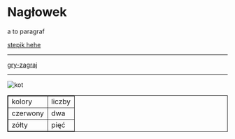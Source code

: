 <!DOCTYPE html>
<html lang="en">
<head>
    <meta charset="UTF-8">
    <meta http-equiv="X-UA-Compatible" content="IE=edge">
    <meta name="viewport" content="width=device-width, initial-scale=1.0">
    <title>Document</title>
    <style>
        table,td {border: solid 1px;}
    </style>
</head>
<body>
    <h1>Nagłowek </h1>
    <p>a to paragraf</p>
    <a href="https://stepik.org/lesson/591505/step/4?auth=login&unit=586464">stepik hehe</a>
    <hr>
    <a href="https://www.grajteraz.pl">gry-zagraj</a>
    <hr>
    <table>
        <tr>
            <td>kolory</td> <td>liczby</td>
        </tr>
        <tr>
            <td>czerwony</td><td>dwa</td>
        </tr>
        <tr>
            <td>zółty</td><td>pięć</td>
        </tr>
        <img src="https://media.os.fressnapf.com/cms/2020/12/Ratgeber-Katze-Gesundheit_Revier__1200x527.jpg?t=cmsimg_920" alt="kot">
    </table>
    
</body>
</html>

